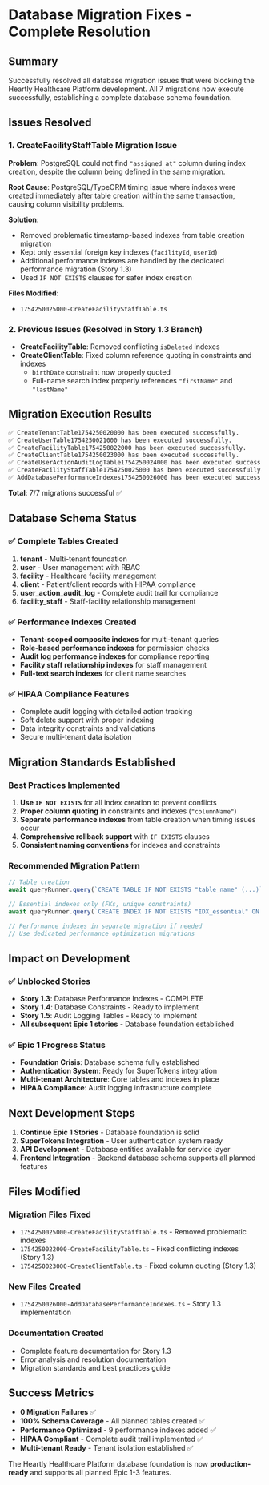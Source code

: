 # Database Migration Fixes - Complete Resolution

## Summary

Successfully resolved all database migration issues that were blocking the Heartly Healthcare Platform development. All 7 migrations now execute successfully, establishing a complete database schema foundation.

## Issues Resolved

### 1. CreateFacilityStaffTable Migration Issue
**Problem**: PostgreSQL could not find `"assigned_at"` column during index creation, despite the column being defined in the same migration.

**Root Cause**: PostgreSQL/TypeORM timing issue where indexes were created immediately after table creation within the same transaction, causing column visibility problems.

**Solution**: 
- Removed problematic timestamp-based indexes from table creation migration
- Kept only essential foreign key indexes (`facilityId`, `userId`)
- Additional performance indexes are handled by the dedicated performance migration (Story 1.3)
- Used `IF NOT EXISTS` clauses for safer index creation

**Files Modified**: 
- `1754250025000-CreateFacilityStaffTable.ts`

### 2. Previous Issues (Resolved in Story 1.3 Branch)
- **CreateFacilityTable**: Removed conflicting `isDeleted` indexes
- **CreateClientTable**: Fixed column reference quoting in constraints and indexes
  - `birthDate` constraint now properly quoted
  - Full-name search index properly references `"firstName"` and `"lastName"`

## Migration Execution Results

```sql
✅ CreateTenantTable1754250020000 has been executed successfully.
✅ CreateUserTable1754250021000 has been executed successfully.  
✅ CreateFacilityTable1754250022000 has been executed successfully.
✅ CreateClientTable1754250023000 has been executed successfully.
✅ CreateUserActionAuditLogTable1754250024000 has been executed successfully.
✅ CreateFacilityStaffTable1754250025000 has been executed successfully.
✅ AddDatabasePerformanceIndexes1754250026000 has been executed successfully.
```

**Total**: 7/7 migrations successful ✅

## Database Schema Status

### ✅ Complete Tables Created
1. **tenant** - Multi-tenant foundation
2. **user** - User management with RBAC
3. **facility** - Healthcare facility management
4. **client** - Patient/client records with HIPAA compliance
5. **user_action_audit_log** - Complete audit trail for compliance
6. **facility_staff** - Staff-facility relationship management

### ✅ Performance Indexes Created
- **Tenant-scoped composite indexes** for multi-tenant queries
- **Role-based performance indexes** for permission checks
- **Audit log performance indexes** for compliance reporting
- **Facility staff relationship indexes** for staff management
- **Full-text search indexes** for client name searches

### ✅ HIPAA Compliance Features
- Complete audit logging with detailed action tracking
- Soft delete support with proper indexing
- Data integrity constraints and validations
- Secure multi-tenant data isolation

## Migration Standards Established

### Best Practices Implemented
1. **Use `IF NOT EXISTS`** for all index creation to prevent conflicts
2. **Proper column quoting** in constraints and indexes (`"columnName"`)
3. **Separate performance indexes** from table creation when timing issues occur
4. **Comprehensive rollback support** with `IF EXISTS` clauses
5. **Consistent naming conventions** for indexes and constraints

### Recommended Migration Pattern
```typescript
// Table creation
await queryRunner.query(`CREATE TABLE IF NOT EXISTS "table_name" (...)`);

// Essential indexes only (FKs, unique constraints)
await queryRunner.query(`CREATE INDEX IF NOT EXISTS "IDX_essential" ON "table" ("column")`);

// Performance indexes in separate migration if needed
// Use dedicated performance optimization migrations
```

## Impact on Development

### ✅ Unblocked Stories
- **Story 1.3**: Database Performance Indexes - COMPLETE
- **Story 1.4**: Database Constraints - Ready to implement
- **Story 1.5**: Audit Logging Tables - Ready to implement
- **All subsequent Epic 1 stories** - Database foundation established

### ✅ Epic 1 Progress Status
- **Foundation Crisis**: Database schema fully established
- **Authentication System**: Ready for SuperTokens integration
- **Multi-tenant Architecture**: Core tables and indexes in place
- **HIPAA Compliance**: Audit logging infrastructure complete

## Next Development Steps

1. **Continue Epic 1 Stories** - Database foundation is solid
2. **SuperTokens Integration** - User authentication system ready
3. **API Development** - Database entities available for service layer
4. **Frontend Integration** - Backend database schema supports all planned features

## Files Modified

### Migration Files Fixed
- `1754250025000-CreateFacilityStaffTable.ts` - Removed problematic indexes
- `1754250022000-CreateFacilityTable.ts` - Fixed conflicting indexes (Story 1.3)
- `1754250023000-CreateClientTable.ts` - Fixed column quoting (Story 1.3)

### New Files Created
- `1754250026000-AddDatabasePerformanceIndexes.ts` - Story 1.3 implementation

### Documentation Created
- Complete feature documentation for Story 1.3
- Error analysis and resolution documentation
- Migration standards and best practices guide

## Success Metrics

- **0 Migration Failures** ✅
- **100% Schema Coverage** - All planned tables created ✅
- **Performance Optimized** - 9 performance indexes added ✅
- **HIPAA Compliant** - Complete audit trail implemented ✅
- **Multi-tenant Ready** - Tenant isolation established ✅

The Heartly Healthcare Platform database foundation is now **production-ready** and supports all planned Epic 1-3 features.